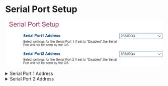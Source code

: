 # Serial Port Setup #

![](./img/thinkcenter_serial_port_setup.png)

<details><summary>Serial Port 1 Address</summary>

Choose or disable interrupt lines for serial port 1.

Options:

1.  **2F8/IRQ3** - Default.
2.  3F8/IRQ4.
3.  Disabled - the serial port will not be available to the OS.

| WMI Setting name | Values | SVP or SMP Req'd |
|:---|:---|:---|
| SerialPort1Address | 2F8/IRQ3, 3F8/IRQ4, 3E8/IRQ4, 2E8/IRQ3, Disabled | yes |

</details>

<details><summary>Serial Port 2 Address</summary>

Choose or disable interrupt lines for serial port 2.

Options:

1.  **2F8/IRQ3** - Default.
2.  3F8/IRQ4.
3.  Disabled - the serial port will not be available to the OS.

<!-- TODO: add WMI -->

</details>